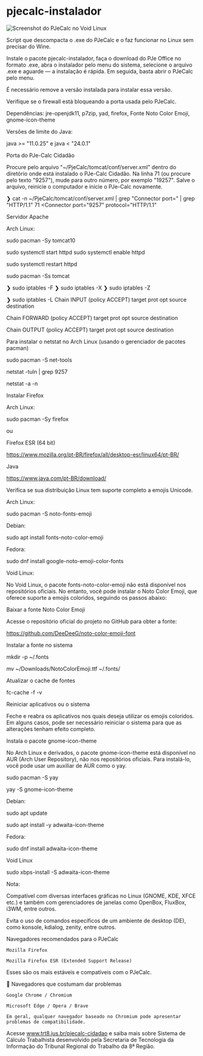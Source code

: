 # pjecalc-instalador

![Screenshot do PJeCalc no Void Linux](https://github.com/tuxslack/pjecalc-instalador/blob/c5879228eae8525c088b02cc2b2b65064b4651b5/usr/share/doc/pjecalc-instalador/tela-inicial_2025-04-17_00-10-25.png) 

Script que descompacta o .exe do PJeCalc e o faz funcionar no Linux sem precisar do Wine.


Instale o pacote pjecalc-instalador, faça o download do PJe Office no formato .exe, abra o instalador pelo menu do sistema, selecione o arquivo .exe e aguarde — a instalação é rápida. Em seguida, basta abrir o PJeCalc pelo menu.


É necessário remove a versão instalada para instalar essa versão.



Verifique se o firewall está bloqueando a porta usada pelo PJeCalc.



Dependências: jre-openjdk11, p7zip, yad, firefox, Fonte Noto Color Emoji, gnome-icon-theme


Versões de limite do Java:

java >= "11.0.25" e java < "24.0.1"



Porta do PJe-Calc Cidadão

Procure pelo arquivo "~/PjeCalc/tomcat/conf/server.xml" dentro do diretório onde está instalado o PJe-Calc Cidadão. Na linha 71 (ou procure pelo texto "9257"), mude para outro número, por exemplo "19257". Salve o arquivo, reinicie o computador e inicie o PJe-Calc novamente.

❯ cat -n  ~/PjeCalc/tomcat/conf/server.xml | grep "Connector port=" | grep "HTTP/1.1"
    71      <Connector port="9257" protocol="HTTP/1.1"




Servidor Apache

Arch Linux:

sudo pacman -Sy tomcat10

sudo systemctl start httpd
sudo systemctl enable httpd

sudo systemctl restart httpd


sudo pacman -Ss tomcat


❯ sudo iptables -F
❯ sudo iptables -X
❯ sudo iptables -Z


❯ sudo iptables -L
Chain INPUT (policy ACCEPT)
target     prot opt source               destination         

Chain FORWARD (policy ACCEPT)
target     prot opt source               destination         

Chain OUTPUT (policy ACCEPT)
target     prot opt source               destination         



Para instalar o netstat no Arch Linux (usando o gerenciador de pacotes pacman)

sudo pacman -S net-tools

netstat -tuln | grep 9257

netstat -a -n


Instalar Firefox

Arch Linux:

sudo pacman -Sy firefox

ou

Firefox ESR (64 bit)

https://www.mozilla.org/pt-BR/firefox/all/desktop-esr/linux64/pt-BR/



Java

https://www.java.com/pt-BR/download/


Verifica se sua distribuição Linux tem suporte completo a emojis Unicode.

Arch Linux:

sudo pacman -S noto-fonts-emoji

Debian:

sudo apt install fonts-noto-color-emoji

Fedora:

sudo dnf install google-noto-emoji-color-fonts


Void Linux:

No Void Linux, o pacote fonts-noto-color-emoji não está disponível nos repositórios oficiais. No entanto, você pode instalar o Noto Color Emoji, que oferece suporte a emojis coloridos, seguindo os passos abaixo:

Baixar a fonte Noto Color Emoji

Acesse o repositório oficial do projeto no GitHub para obter a fonte:

https://github.com/DeeDeeG/noto-color-emoji-font

Instalar a fonte no sistema

mkdir -p ~/.fonts

mv ~/Downloads/NotoColorEmoji.ttf ~/.fonts/

Atualizar o cache de fontes

fc-cache -f -v


Reiniciar aplicativos ou o sistema

Feche e reabra os aplicativos nos quais deseja utilizar os emojis coloridos. Em alguns casos, pode ser necessário reiniciar o sistema para que as alterações tenham efeito completo.



Instala o pacote gnome-icon-theme


No Arch Linux e derivados, o pacote gnome-icon-theme está disponível no AUR (Arch User Repository), não nos repositórios oficiais. Para instalá-lo, você pode usar um auxiliar de AUR como o yay.

sudo pacman -S yay

yay -S gnome-icon-theme


Debian:

sudo apt update

sudo apt install -y adwaita-icon-theme


Fedora:

sudo dnf install adwaita-icon-theme


Void Linux

sudo xbps-install -S adwaita-icon-theme



Nota:

Compatível com diversas interfaces gráficas no Linux (GNOME, KDE, XFCE etc.) e também com gerenciadores de janelas como OpenBox, FluxBox, i3WM, entre outros.

Evita o uso de comandos específicos de um ambiente de desktop (DE), como konsole, kdialog, zenity, entre outros.


Navegadores recomendados para o PJeCalc

    Mozilla Firefox

    Mozilla Firefox ESR (Extended Support Release)

Esses são os mais estáveis e compatíveis com o PJeCalc.


🚫 Navegadores que costumam dar problemas

    Google Chrome / Chromium

    Microsoft Edge / Opera / Brave

    Em geral, qualquer navegador baseado no Chromium pode apresentar problemas de compatibilidade.


Acesse www.trt8.jus.br/pjecalc-cidadao e saiba mais sobre Sistema de Cálculo Trabalhista desenvolvido pela Secretaria de Tecnologia da Informação do Tribunal Regional do Trabalho da 8ª Região.


